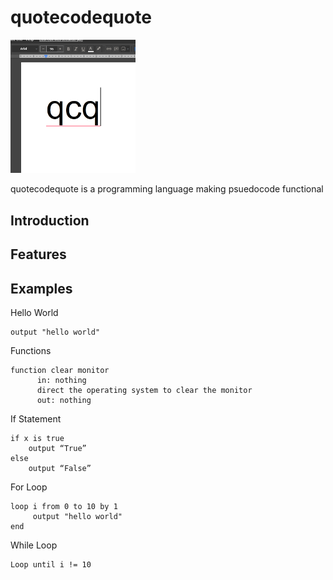 # quotecodequote
<img src="https://github.com/kmarinsh/quotecodequote/blob/main/qcqlogo.jpg?raw=true" alt="drawing" width="200"/>


quotecodequote is a programming language making psuedocode functional
## Introduction

## Features

## Examples

Hello World
```
output "hello world"
```
Functions
```
function clear monitor
      in: nothing
      direct the operating system to clear the monitor
      out: nothing

```
If Statement
```
if x is true
    output “True”
else
    output “False”

```
For Loop
```
loop i from 0 to 10 by 1
     output "hello world"
end

```
While Loop
```
Loop until i != 10
```

